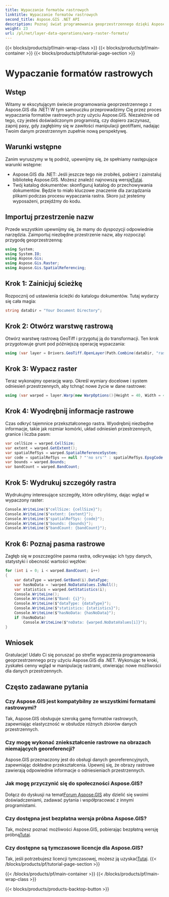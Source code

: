 ```yaml
---
title: Wypaczanie formatów rastrowych
linktitle: Wypaczanie formatów rastrowych
second_title: Aspose.GIS .NET API
description: Poznaj świat programowania geoprzestrzennego dzięki Aspose.GIS dla .NET. Naucz się krok po kroku wypaczać formaty rastrowe, aby uzyskać lepszą wizualizację danych przestrzennych.
weight: 23
url: /pl/net/layer-data-operations/warp-raster-formats/
---
```


{{< blocks/products/pf/main-wrap-class >}}
{{< blocks/products/pf/main-container >}}
{{< blocks/products/pf/tutorial-page-section >}}

# Wypaczanie formatów rastrowych

## Wstęp
Witamy w ekscytującym świecie programowania geoprzestrzennego z Aspose.GIS dla .NET! W tym samouczku przeprowadzimy Cię przez proces wypaczania formatów rastrowych przy użyciu Aspose.GIS. Niezależnie od tego, czy jesteś doświadczonym programistą, czy dopiero zaczynasz, zapnij pasy, gdy zagłębimy się w zawiłości manipulacji geotiffami, nadając Twoim danym przestrzennym zupełnie nową perspektywę.
## Warunki wstępne
Zanim wyruszymy w tę podróż, upewnijmy się, że spełniamy następujące warunki wstępne:
-  Aspose.GIS dla .NET: Jeśli jeszcze tego nie zrobiłeś, pobierz i zainstaluj bibliotekę Aspose.GIS. Możesz znaleźć najnowszą wersję[Tutaj](https://releases.aspose.com/gis/net/).
- Twój katalog dokumentów: skonfiguruj katalog do przechowywania dokumentów. Będzie to miało kluczowe znaczenie dla zarządzania plikami podczas procesu wypaczania rastra.
Skoro już jesteśmy wyposażeni, przejdźmy do kodu.
## Importuj przestrzenie nazw
Przede wszystkim upewnijmy się, że mamy do dyspozycji odpowiednie narzędzia. Zaimportuj niezbędne przestrzenie nazw, aby rozpocząć przygodę geoprzestrzenną:
```csharp
using System;
using System.IO;
using Aspose.Gis;
using Aspose.Gis.Raster;
using Aspose.Gis.SpatialReferencing;
```
## Krok 1: Zainicjuj ścieżkę
Rozpocznij od ustawienia ścieżki do katalogu dokumentów. Tutaj wydarzy się cała magia:
```csharp
string dataDir = "Your Document Directory";
```
## Krok 2: Otwórz warstwę rastrową
Otwórz warstwę rastrową GeoTiff i przygotuj ją do transformacji. Ten krok przygotowuje grunt pod późniejszą operację wypaczania:
```csharp
using (var layer = Drivers.GeoTiff.OpenLayer(Path.Combine(dataDir, "raster_float32.tif")))
```
## Krok 3: Wypacz raster
Teraz wykonajmy operację warp. Określ wymiary docelowe i system odniesień przestrzennych, aby tchnąć nowe życie w dane rastrowe:
```csharp
using (var warped = layer.Warp(new WarpOptions(){Height = 40, Width = 40, TargetSpatialReferenceSystem = SpatialReferenceSystem.Wgs84}))
```
## Krok 4: Wyodrębnij informacje rastrowe
Czas odkryć tajemnice przekształconego rastra. Wyodrębnij niezbędne informacje, takie jak rozmiar komórki, układ odniesień przestrzennych, granice i liczba pasm:
```csharp
var cellSize = warped.CellSize;
var extent = warped.GetExtent();
var spatialRefSys = warped.SpatialReferenceSystem;
var code = spatialRefSys == null ? "'no srs'" : spatialRefSys.EpsgCode.ToString();
var bounds = warped.Bounds;
var bandCount = warped.BandCount;
```
## Krok 5: Wydrukuj szczegóły rastra
Wydrukujmy interesujące szczegóły, które odkryliśmy, dając wgląd w wypaczony raster:
```csharp
Console.WriteLine($"cellSize: {cellSize}");
Console.WriteLine($"extent: {extent}");
Console.WriteLine($"spatialRefSys: {code}");
Console.WriteLine($"bounds: {bounds}");
Console.WriteLine($"bandCount: {bandCount}");
```
## Krok 6: Poznaj pasma rastrowe
Zagłęb się w poszczególne pasma rastra, odkrywając ich typy danych, statystyki i obecność wartości węzłów:
```csharp
for (int i = 0; i < warped.BandCount; i++)
{
    var dataType = warped.GetBand(i).DataType;
    var hasNoData = !warped.NoDataValues.IsNull();
    var statistics = warped.GetStatistics(i);
    Console.WriteLine();
    Console.WriteLine($"Band: {i}");
    Console.WriteLine($"dataType: {dataType}");
    Console.WriteLine($"statistics: {statistics}");
    Console.WriteLine($"hasNoData: {hasNoData}");
    if (hasNoData)
        Console.WriteLine($"noData: {warped.NoDataValues[i]}");
}
```
## Wniosek
Gratulacje! Udało Ci się poruszać po strefie wypaczenia programowania geoprzestrzennego przy użyciu Aspose.GIS dla .NET. Wykonując te kroki, zyskałeś cenny wgląd w manipulację rastrami, otwierając nowe możliwości dla danych przestrzennych.
## Często zadawane pytania
### Czy Aspose.GIS jest kompatybilny ze wszystkimi formatami rastrowymi?
Tak, Aspose.GIS obsługuje szeroką gamę formatów rastrowych, zapewniając elastyczność w obsłudze różnych zbiorów danych przestrzennych.
### Czy mogę wykonać zniekształcenie rastrowe na obrazach niemających georeferencji?
Aspose.GIS przeznaczony jest do obsługi danych georeferencyjnych, zapewniając dokładne przekształcenia. Upewnij się, że obrazy rastrowe zawierają odpowiednie informacje o odniesieniach przestrzennych.
### Jak mogę przyczynić się do społeczności Aspose.GIS?
 Dołącz do dyskusji na temat[Forum Aspose.GIS](https://forum.aspose.com/c/gis/33) aby dzielić się swoimi doświadczeniami, zadawać pytania i współpracować z innymi programistami.
### Czy dostępna jest bezpłatna wersja próbna Aspose.GIS?
 Tak, możesz poznać możliwości Aspose.GIS, pobierając bezpłatną wersję próbną[Tutaj](https://releases.aspose.com/).
### Czy dostępne są tymczasowe licencje dla Aspose.GIS?
 Tak, jeśli potrzebujesz licencji tymczasowej, możesz ją uzyskać[Tutaj](https://purchase.aspose.com/temporary-license/).
{{< /blocks/products/pf/tutorial-page-section >}}

{{< /blocks/products/pf/main-container >}}
{{< /blocks/products/pf/main-wrap-class >}}

{{< blocks/products/products-backtop-button >}}
